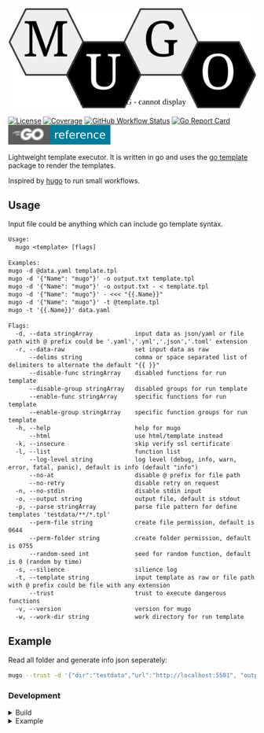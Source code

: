 ![mugo](assets/mugo.svg)

[![License](https://img.shields.io/github/license/rytsh/mugo?color=red&style=flat-square)](https://raw.githubusercontent.com/rytsh/mugo/main/LICENSE)
[![Coverage](https://img.shields.io/sonar/coverage/rytsh_mugo?logo=sonarcloud&server=https%3A%2F%2Fsonarcloud.io&style=flat-square)](https://sonarcloud.io/summary/overall?id=rytsh_mugo)
[![GitHub Workflow Status](https://img.shields.io/github/actions/workflow/status/rytsh/mugo/test.yml?branch=main&logo=github&style=flat-square&label=ci)](https://github.com/rytsh/mugo/actions)
[![Go Report Card](https://goreportcard.com/badge/github.com/rytsh/mugo?style=flat-square)](https://goreportcard.com/report/github.com/rytsh/mugo)
[![Go PKG](https://raw.githubusercontent.com/worldline-go/guide/main/badge/custom/reference.svg)](https://pkg.go.dev/github.com/rytsh/mugo)
<!-- [![Web](https://img.shields.io/badge/web-document-blueviolet?style=flat-square)](https://rytsh.github.io/mugo/) -->

Lightweight template executor. It is written in go and uses the [go template](https://golang.org/pkg/text/template/) package to render the templates.

Inspired by [hugo](https://gohugo.io/) to run small workflows.

## Usage

Input file could be anything which can include go template syntax.

```
Usage:
  mugo <template> [flags]

Examples:
mugo -d @data.yaml template.tpl
mugo -d '{"Name": "mugo"}' -o output.txt template.tpl
mugo -d '{"Name": "mugo"}' -o output.txt - < template.tpl
mugo -d '{"Name": "mugo"}' - <<< "{{.Name}}"
mugo -d '{"Name": "mugo"}' -t @template.tpl
mugo -t '{{.Name}}' data.yaml

Flags:
  -d, --data stringArray            input data as json/yaml or file path with @ prefix could be '.yaml','.yml','.json','.toml' extension
  -r, --data-raw                    set input data as raw
      --delims string               comma or space separated list of delimiters to alternate the default "{{ }}"
      --disable-func stringArray    disabled functions for run template
      --disable-group stringArray   disabled groups for run template
      --enable-func stringArray     specific functions for run template
      --enable-group stringArray    specific function groups for run template
  -h, --help                        help for mugo
      --html                        use html/template instead
  -k, --insecure                    skip verify ssl certificate
  -l, --list                        function list
      --log-level string            log level (debug, info, warn, error, fatal, panic), default is info (default "info")
      --no-at                       disable @ prefix for file path
      --no-retry                    disable retry on request
  -n, --no-stdin                    disable stdin input
  -o, --output string               output file, default is stdout
  -p, --parse stringArray           parse file pattern for define templates 'testdata/**/*.tpl'
      --perm-file string            create file permission, default is 0644
      --perm-folder string          create folder permission, default is 0755
      --random-seed int             seed for random function, default is 0 (random by time)
  -s, --silience                    silience log
  -t, --template string             input template as raw or file path with @ prefix could be file with any extension
      --trust                       trust to execute dangerous functions
  -v, --version                     version for mugo
  -w, --work-dir string             work directory for run template
```

## Example

Read all folder and generate info json seperately:

```sh
mugo --trust -d '{"dir":"testdata","url":"http://localhost:5501", "output":"output"}'  -w "." https://github.com/rytsh/mugo/raw/main/templates/folderInfo.tpl
```

### Development

<details><summary>Build</summary>

Get binary with the goreleaser

```sh
make build
# goreleaser build --snapshot --rm-dist --single-target
```

</details>

<details><summary>Example</summary>

```sh
go run cmd/mugo/main.go -r -d "." -p 'testdata/tpl/*.tpl' - < testdata/readStart.tpl > output.json
go run cmd/mugo/main.go --trust -d '{"dir":"testdata","url":"http://localhost:5501"}'  -w "." - < testdata/readSeparate.tpl
```

</details>

